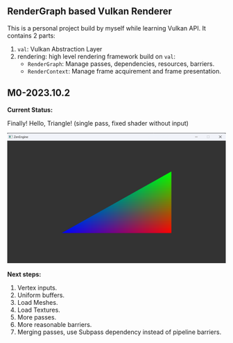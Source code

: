 ## RenderGraph based Vulkan Renderer

This is a personal project build by myself while learning Vulkan API. It contains 2 parts:

1. `val`: Vulkan Abstraction Layer
2. rendering: high level rendering framework build on `val`:
   * `RenderGraph`: Manage passes, dependencies, resources, barriers.
   * `RenderContext`: Manage frame acquirement and frame presentation.



## M0-2023.10.2

**Current Status:**

Finally! Hello, Triangle! (single pass, fixed shader without input)

![image-20231002194228644](./Doc/imgs/HelloTriangle.png)

**Next steps:**

1. Vertex inputs.
2. Uniform buffers.
3. Load Meshes.
4. Load Textures.
5. More passes.
6. More reasonable barriers.
7. Merging passes, use Subpass dependency instead of pipeline barriers.
